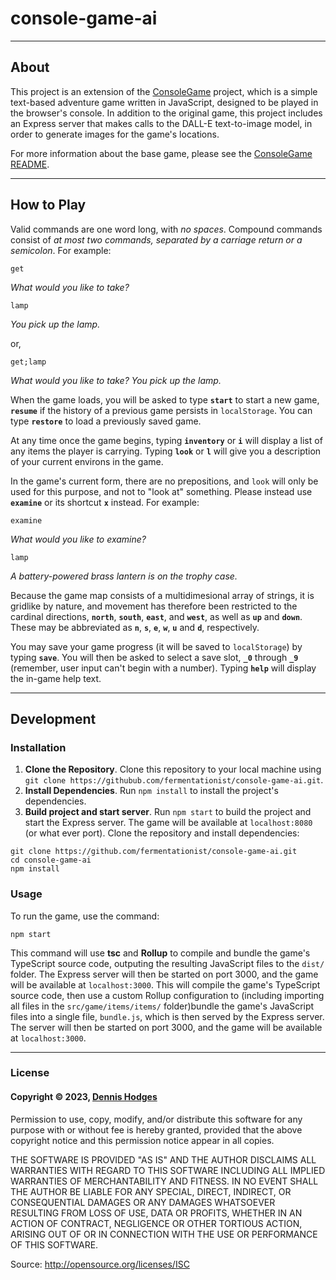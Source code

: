 # console-game-ai
---

## About
This project is an extension of the [ConsoleGame](https://github.com/fermentationist/ConsoleGame) project, which is a simple text-based adventure game written in JavaScript, designed to be played in the browser's console. In addition to the original game, this project includes an Express server that makes calls to the DALL-E text-to-image model, in order to generate images for the game's locations.

For more information about the base game, please see the [ConsoleGame README](https://github.com/fermentationist/ConsoleGame/blob/master/README.md).

---

## How to Play

Valid commands are one word long, with *no spaces*. Compound commands consist of *at most two commands, separated by a carriage return or a semicolon*. For example:
````
get
````
*What would you like to take?*
````
lamp
````
*You pick up the lamp.*

or,
````
get;lamp
````
*What would you like to take?
You pick up the lamp.*

When the game loads, you will be asked to type **`start`** to start a new game, **`resume`** if the history of a previous game persists in `localStorage`. You can type **`restore`** to load a previously saved game. 

At any time once the game begins, typing **`inventory`** or **`i`** will display a list of any items the player is carrying. Typing **`look`** or **`l`** will give you a description of your current environs in the game. 

In the game's current form, there are no prepositions, and `look` will only be used for this purpose, and not to "look at" something. Please instead use **`examine`** or its shortcut **`x`** instead. For example:
````
examine
````
*What would you like to examine?*

````
lamp
````
*A battery-powered brass lantern is on the trophy case.*

Because the game map consists of a multidimesional array of strings, it is gridlike by nature, and movement has therefore been restricted to the cardinal directions, **`north`**, **`south`**, **`east`**, and **`west`**, as well as **`up`** and **`down`**. These may be abbreviated as **`n`**, **`s`**, **`e`**, **`w`**, **`u`** and **`d`**, respectively.

You may save your game progress (it will be saved to `localStorage`) by typing **`save`**. You will then be asked to select a save slot, **`_0`** through **`_9`** (remember, user input can't begin with a number). Typing **`help`** will display the in-game help text.

---

## Development

### Installation
1. **Clone the Repository**. Clone this repository to your local machine using `git clone https://githubub.com/fermentationist/console-game-ai.git`.
2. **Install Dependencies**. Run `npm install` to install the project's dependencies. 
3. **Build project and start server**. Run `npm start` to build the project and start the Express server. The game will be available at `localhost:8080` (or what ever port).
Clone the repository and install dependencies:
````
git clone https://github.com/fermentationist/console-game-ai.git
cd console-game-ai
npm install
````

### Usage

To run the game, use the command:
````
npm start
````
This command will use **tsc** and **Rollup** to compile and bundle the game's TypeScript source code, outputing the resulting JavaScript files to the `dist/` folder. The Express server will then be started on port 3000, and the game will be available at `localhost:3000`.
This will compile the game's TypeScript source code, then use a custom Rollup configuration to (including importing all files in the `src/game/items/items/` folder)bundle the game's JavaScript files into a single file, `bundle.js`, which is then served by the Express server. The server will then be started on port 3000, and the game will be available at `localhost:3000`.

---

### License

#### Copyright © 2023, [Dennis Hodges](https://dennis-hodges.com)

Permission to use, copy, modify, and/or distribute this software for any purpose with or without fee is hereby granted, provided that the above copyright notice and this permission notice appear in all copies.

THE SOFTWARE IS PROVIDED "AS IS" AND THE AUTHOR DISCLAIMS ALL WARRANTIES WITH REGARD TO THIS SOFTWARE INCLUDING ALL IMPLIED WARRANTIES OF MERCHANTABILITY AND FITNESS. IN NO EVENT SHALL THE AUTHOR BE LIABLE FOR ANY SPECIAL, DIRECT, INDIRECT, OR CONSEQUENTIAL DAMAGES OR ANY DAMAGES WHATSOEVER RESULTING FROM LOSS OF USE, DATA OR PROFITS, WHETHER IN AN ACTION OF CONTRACT, NEGLIGENCE OR OTHER TORTIOUS ACTION, ARISING OUT OF OR IN CONNECTION WITH THE USE OR PERFORMANCE OF THIS SOFTWARE.

Source: http://opensource.org/licenses/ISC